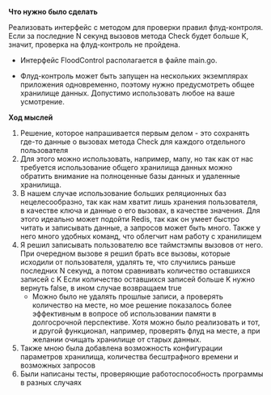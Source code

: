 **Что нужно было сделать**

Реализовать интерфейс с методом для проверки правил флуд-контроля. Если за последние N секунд вызовов метода Check будет больше K, значит, проверка на флуд-контроль не пройдена.

* Интерфейс FloodControl располагается в файле main.go.

* Флуд-контроль может быть запущен на нескольких экземплярах приложения одновременно, поэтому нужно предусмотреть общее хранилище данных. Допустимо использовать любое на ваше усмотрение.

**Ход мыслей**
1) Решение, которое напрашивается первым делом - это сохранять где-то данные о вызовах метода
Check для каждого отдельного пользователя
2) Для этого можно использовать, например, мапу, но так как от нас требуется использование общего хранилища данных
можно обратить внимание на полноценные базы данных и удаленные хранилища.
3) В нашем случае использование больших реляционных баз нецелесообразно, так как нам хватит лишь хранения пользователя, 
в качестве ключа и данные о его вызовах, в качестве значения. Для этого идеально может подойти Redis, так как он умеет 
быстро читать и записывать данные, а запросов может быть много. Также у него много удобных команд, что облегчит нам работу с хранилищем
4) Я решил записывать пользователю все таймстэмпы вызовов от него. При очередном вызове я решил брать все вызовы,
которые исходили от пользователя, удалять те, что случились раньше последних N секунд, а потом сравнивать количество оставшихся записей с K
Если количество оставшихся записей больше K нужно вернуть false, в ином случае возвращаем true
    * Можно было не удалять прошлые записи, а проверять количество на месте, но мое решение показалось более эффективным в вопросе об использовании памяти в долгосрочной перспективе.
      Хотя можно было реализовать и тот, и другой функционал, например, проверять флуд на месте, а при желании очищать хранилище от старых данных.
5) Также мною была добавлена возможность конфигурации параметров хранилища, количества бесштрафного времени и возможных запросов
6) Были написаны тесты, проверяющие работоспособность программы в разных случаях
